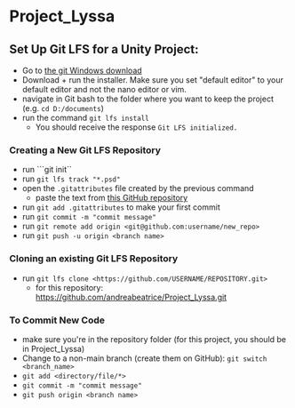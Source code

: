 # Project_Lyssa

## Set Up Git LFS for a Unity Project:
- Go to  [the git Windows download](https://git-scm.com/download/win)
- Download + run the installer. Make sure you set "default editor" to your default editor and not the nano editor or vim.
- navigate in Git bash to the folder where you want to keep the project (e.g. ```cd D:/documents```)
- run the command ```git lfs install```
  - You should receive the response ```Git LFS initialized.```
  
  
### Creating a New Git LFS Repository
- run ```git init``
- run ```git lfs track "*.psd"```
- open the ```.gitattributes``` file created by the previous command
  - paste the text from [this GitHub repository](https://gist.github.com/Srfigie/77b5c15bc5eb61733a74d34d10b3ed87)
- run ```git add .gitattributes``` to make your first commit
- run ```git commit -m "commit message"```
- run ```git remote add origin <git@github.com:username/new_repo>```
- run ```git push -u origin <branch name>```

### Cloning an existing Git LFS Repository
- run ```git lfs clone <https://github.com/USERNAME/REPOSITORY.git>``` 
  - for this repository: https://github.com/andreabeatrice/Project_Lyssa.git

### To Commit New Code
- make sure you're in the repository folder (for this project, you should be in Project_Lyssa)
- Change to a non-main branch (create them on GitHub): ```git switch <branch_name>```
- ```git add <directory/file/*> ```
- ```git commit -m "commit message"```
- ```git push origin <branch name>```
